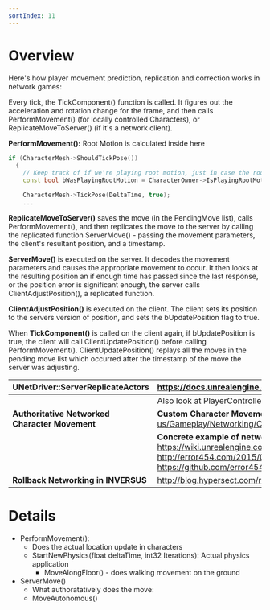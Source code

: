 ```yaml
---
sortIndex: 11
---
```


# Overview

Here's how player movement prediction, replication and correction works in network games:

Every tick, the TickComponent() function is called. It figures out the acceleration and rotation change for the frame, and then calls PerformMovement() (for locally controlled Characters), or ReplicateMoveToServer() (if it's a network client).

**PerformMovement():** Root Motion is calculated inside here

  ```cpp
  if (CharacterMesh->ShouldTickPose())
    {
      // Keep track of if we're playing root motion, just in case the root motion montage ends this frame.
      const bool bWasPlayingRootMotion = CharacterOwner->IsPlayingRootMotion();

      CharacterMesh->TickPose(DeltaTime, true);
      ...
  ```

**ReplicateMoveToServer()** saves the move (in the PendingMove list), calls PerformMovement(), and then replicates the move to the server by calling the replicated function ServerMove() - passing the movement parameters, the client's resultant position, and a timestamp.

**ServerMove()** is executed on the server. It decodes the movement parameters and causes the appropriate movement to occur. It then looks at the resulting position an if enough time has passed since the last response, or the position error is significant enough, the server calls ClientAdjustPosition(), a replicated function.

**ClientAdjustPosition()** is executed on the client. The client sets its position to the servers version of position, and sets the bUpdatePosition flag to true.

When **TickComponent()** is called on the client again, if bUpdatePosition is true, the client will call ClientUpdatePosition() before calling PerformMovement(). ClientUpdatePosition() replays all the moves in the pending move list which occurred after the timestamp of the move the server was adjusting.

| UNetDriver::ServerReplicateActors              | <https://docs.unrealengine.com/latest/INT/API/Runtime/Engine/Engine/UNetDriver/ServerReplicateActors/index.html>                                                                                                                                                                                                                                                             |
| ---------------------------------------------- | ---------------------------------------------------------------------------------------------------------------------------------------------------------------------------------------------------------------------------------------------------------------------------------------------------------------------------------------------------------------------------- |
|                                                | Also look at PlayerController::SendClientAdjustment & INetworkPredictionInterface                                                                                                                                                                                                                                                                                            |
| **Authoritative Networked Character Movement** | **Custom Character Movement:** <https://docs.unrealengine.com/en-us/Gameplay/Networking/CharacterMovementComponent>                                                                                                                                                                                                                                                          |
|                                                | **Concrete example of networked custom character movement:**   1) <https://wiki.unrealengine.com/Authoritative_Networked_Character_Movement#Boost_Dodge>                             2) <http://error454.com/2015/03/20/ue4/movement/replication>                                                          3) <https://github.com/error454/CharacterMovementReplication-UE4> |
| **Rollback Networking in INVERSUS**            | <http://blog.hypersect.com/rollback-networking-in-inversus>                                                                                                                                                                                                                                                                                                                  |

# Details

- PerformMovement():
  - Does the actual location update in characters
  - StartNewPhysics(float deltaTime, int32 Iterations): Actual physics application
    - MoveAlongFloor() - does walking movement on the ground
- ServerMove()
  - What authoratatively does the move:
  - MoveAutonomous()
